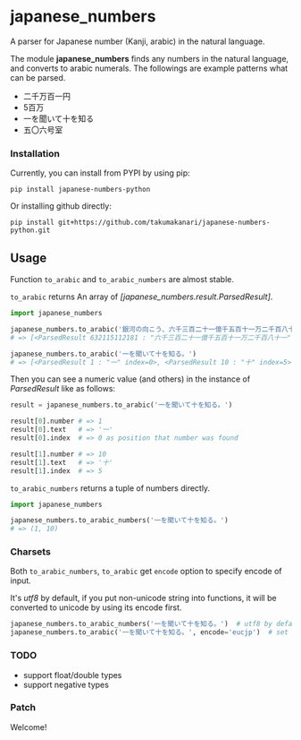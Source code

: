 # japanese_numbers

A parser for Japanese number (Kanji, arabic) in the natural language.

The module **japanese_numbers** finds any numbers in the natural language, and converts to arabic numerals.
The followings are example patterns what can be parsed.

- 二千万百一円
- 5百万
- 一を聞いて十を知る
- 五〇六号室


### Installation

Currently, you can install from PYPI by using pip:

    pip install japanese-numbers-python

Or installing github directly:

    pip install git+https://github.com/takumakanari/japanese-numbers-python.git


## Usage

Function `to_arabic` and `to_arabic_numbers` are almost stable.

`to_arabic` returns An array of *[japanese_numbers.result.ParsedResult]*.

```python
import japanese_numbers

japanese_numbers.to_arabic('銀河の向こう、六千三百二十一億千五百十一万二千百八十一光年彼方。')
# => [<ParsedResult 632115112181 : "六千三百二十一億千五百十一万二千百八十一" index=7>]

japanese_numbers.to_arabic('一を聞いて十を知る。')
# => [<ParsedResult 1 : "一" index=0>, <ParsedResult 10 : "十" index=5>]

```


Then you can see a numeric value (and others) in the instance of *ParsedResult* like as follows:

```python
result = japanese_numbers.to_arabic('一を聞いて十を知る。')

result[0].number # => 1
result[0].text   # => '一'
result[0].index  # => 0 as position that number was found

result[1].number # => 10
result[1].text   # => '十'
result[1].index  # => 5

```

`to_arabic_numbers` returns a tuple of numbers directly.

```python
import japanese_numbers

japanese_numbers.to_arabic_numbers('一を聞いて十を知る。')
# => (1, 10)
```

### Charsets

Both `to_arabic_numbers`, `to_arabic` get `encode` option to specify encode of input.

It's *utf8* by default, if you put non-unicode string into functions, it will be converted to unicode by using its encode first.

```python
japanese_numbers.to_arabic_numbers('一を聞いて十を知る。')  # utf8 by default
japanese_numbers.to_arabic('一を聞いて十を知る。', encode='eucjp')  # set another charset
```

### TODO

- support float/double types
- support negative types


### Patch

Welcome!
